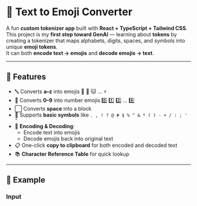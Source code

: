 # 🎉 Text to Emoji Converter

A fun **custom tokenizer app** built with **React + TypeScript + Tailwind CSS**.  
This project is my **first step toward GenAI** — learning about **tokens** by creating a tokenizer that maps alphabets, digits, spaces, and symbols into unique **emoji tokens**.  
It can both **encode text → emojis** and **decode emojis → text**.

---

## 🚀 Features
- 🔤 Converts **a–z** into emojis 🍎 🐝 🐱 ... ⚡  
- 🔢 Converts **0–9** into number emojis 0️⃣ 1️⃣ 2️⃣ … 9️⃣  
- ⬜ Converts **space** into a block  
- 🔣 Supports **basic symbols** like `. , ! ? @ # $ % ^ & * ( ) - + / : ; ' "`  
- 🔁 **Encoding & Decoding**:
  - Encode text into emojis  
  - Decode emojis back into original text  
- 📋 One-click **copy to clipboard** for both encoded and decoded text  
- 📚 **Character Reference Table** for quick lookup  

---

## 📖 Example

### Input
